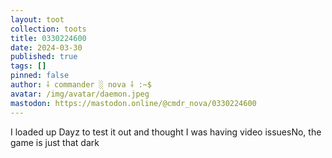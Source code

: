 ```yaml
---
layout: toot
collection: toots
title: 0330224600
date: 2024-03-30
published: true
tags: []
pinned: false
author: ⸸ commander ░ nova ⸸ :~$
avatar: /img/avatar/daemon.jpeg
mastodon: https://mastodon.online/@cmdr_nova/0330224600
---
```


I loaded up Dayz to test it out and thought I was having video issuesNo, the game is just that dark
